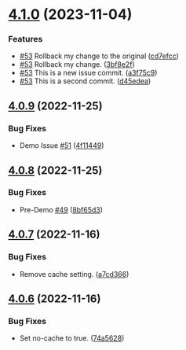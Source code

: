 # [4.1.0](https://github.com/polinchw/hello-github-webhook/compare/v4.0.9...v4.1.0) (2023-11-04)


### Features

* [#53](https://github.com/polinchw/hello-github-webhook/issues/53) Rollback my change to the original ([cd7efcc](https://github.com/polinchw/hello-github-webhook/commit/cd7efcc6b81d669a2bce8867bed5b4e1cabbeb7d))
* [#53](https://github.com/polinchw/hello-github-webhook/issues/53) Rollback my change. ([3bf8e2f](https://github.com/polinchw/hello-github-webhook/commit/3bf8e2f230ff877fa4ded331bb0f0eeda84e9be6))
* [#53](https://github.com/polinchw/hello-github-webhook/issues/53) This is a new issue commit. ([a3f75c9](https://github.com/polinchw/hello-github-webhook/commit/a3f75c9db3c8013841610d73e47fe60730d2e30b))
* [#53](https://github.com/polinchw/hello-github-webhook/issues/53) This is a second commit. ([d45edea](https://github.com/polinchw/hello-github-webhook/commit/d45edea3dd732d94419a9b7c9ac97c97c696ef02))



## [4.0.9](https://github.com/polinchw/hello-github-webhook/compare/v4.0.8...v4.0.9) (2022-11-25)


### Bug Fixes

* Demo Issue [#51](https://github.com/polinchw/hello-github-webhook/issues/51) ([4f11449](https://github.com/polinchw/hello-github-webhook/commit/4f1144977e1734c29b6999334aee54f33e174aff))



## [4.0.8](https://github.com/polinchw/hello-github-webhook/compare/v4.0.7...v4.0.8) (2022-11-25)


### Bug Fixes

* Pre-Demo [#49](https://github.com/polinchw/hello-github-webhook/issues/49) ([8bf65d3](https://github.com/polinchw/hello-github-webhook/commit/8bf65d306852cb743d64b4435c49105e81bd6343))



## [4.0.7](https://github.com/polinchw/hello-github-webhook/compare/v4.0.6...v4.0.7) (2022-11-16)


### Bug Fixes

* Remove cache setting. ([a7cd366](https://github.com/polinchw/hello-github-webhook/commit/a7cd36618f8872464ab044e9557d96bcae103dae))



## [4.0.6](https://github.com/polinchw/hello-github-webhook/compare/v4.0.5...v4.0.6) (2022-11-16)


### Bug Fixes

* Set no-cache to true. ([74a5628](https://github.com/polinchw/hello-github-webhook/commit/74a56286bd9c349647f4a04e8297ae47257cbf9d))




